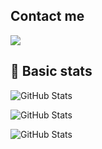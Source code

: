 ## Contact me
![](https://discord.c99.nl/widget/theme-1/525704336869687316.png)<br>
## 🎲 Basic stats
![GitHub Stats](https://github-readme-stats.vercel.app/api?username=daneedev&theme=dark&show_icons=true&hide_border=true&count_private=true)

![GitHub Stats](https://github-readme-stats.vercel.app/api/top-langs/?username=daneedev&theme=dark&show_icons=true&hide_border=true&layout=compact)

![GitHub Stats](https://github-readme-streak-stats.herokuapp.com/?user=daneedev&theme=dark&hide_border=true)
